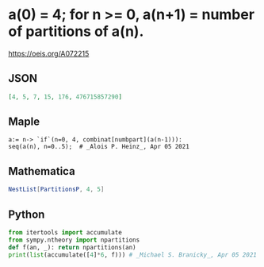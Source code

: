 # a\(0\) \= 4; for n \>\= 0, a\(n\+1\) \= number of partitions of a\(n\)\.
https://oeis.org/A072215
## JSON
```JSON
[4, 5, 7, 15, 176, 476715857290]
```
## Maple
```Maple
a:= n-> `if`(n=0, 4, combinat[numbpart](a(n-1))):
seq(a(n), n=0..5);  # _Alois P. Heinz_, Apr 05 2021
```
## Mathematica
```Mathematica
NestList[PartitionsP, 4, 5]
```
## Python
```Python
from itertools import accumulate
from sympy.ntheory import npartitions
def f(an, _): return npartitions(an)
print(list(accumulate([4]*6, f))) # _Michael S. Branicky_, Apr 05 2021
```
